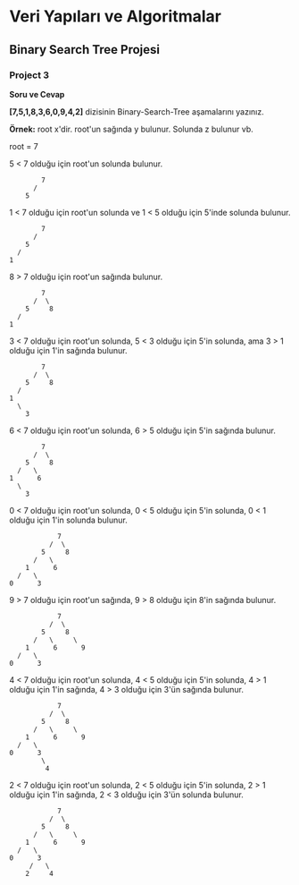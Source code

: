# Veri Yapıları ve Algoritmalar

## Binary Search Tree Projesi

### Project 3

**Soru ve Cevap**

**[7,5,1,8,3,6,0,9,4,2]** dizisinin Binary-Search-Tree aşamalarını yazınız.

**Örnek:** root x'dir. root'un sağında y bulunur. Solunda z bulunur vb.

root = 7

5 < 7  olduğu için root'un solunda bulunur.

            7
          /
        5

1 < 7 olduğu için root'un solunda ve 1 < 5 olduğu için 5'inde solunda bulunur.

            7
          /
        5
      /
    1

8 > 7 olduğu için root'un sağında bulunur.

            7
          /  \
        5     8
      /
    1

3 < 7 olduğu için root'un solunda, 5 < 3 olduğu için 5'in solunda, ama 3 > 1 olduğu için 1'in sağında bulunur.

            7
          /  \
        5     8
      /
    1
      \
        3

6 < 7 olduğu için root'un solunda, 6 > 5 olduğu için 5'in sağında bulunur.

            7
          /  \
        5     8
      /   \
    1      6
      \
        3

0 < 7 olduğu için root'un solunda, 0 < 5 olduğu için 5'in solunda, 0 < 1 olduğu için 1'in solunda bulunur.

                7
              /  \
            5     8
          /   \
        1      6
      /   \
    0      3

9 > 7 olduğu için root'un sağında, 9 > 8 olduğu için 8'in sağında bulunur.

                7
              /  \
            5     8
          /   \     \
        1      6      9
      /   \
    0      3

4 < 7 olduğu için root'un solunda, 4 < 5 olduğu için 5'in solunda, 4 > 1 olduğu için 1'in sağında, 4 > 3 olduğu için 3'ün sağında bulunur.

                7
              /  \
            5     8
          /   \     \
        1      6      9
      /   \
    0      3
            \
             4

2 < 7 olduğu için root'un solunda, 2 < 5 olduğu için 5'in solunda, 2 > 1 olduğu için 1'in sağında, 2 < 3 olduğu için 3'ün solunda bulunur.

                7
              /  \
            5     8
          /   \     \
        1      6      9
      /   \
    0      3
         /   \
        2     4